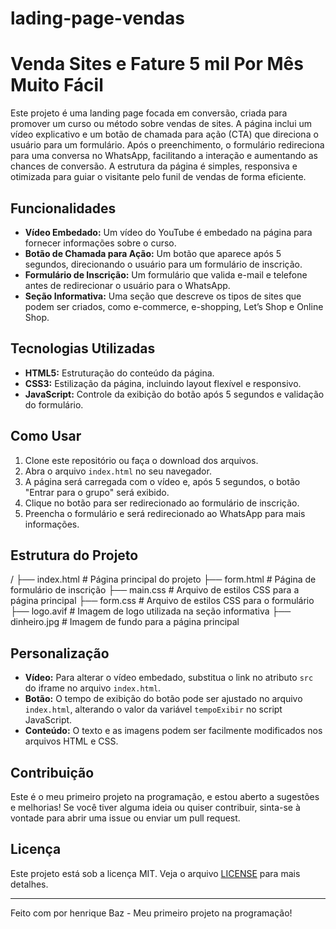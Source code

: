 ﻿# lading-page-vendas

# Venda Sites e Fature 5 mil Por Mês Muito Fácil

Este projeto é uma landing page focada em conversão, criada para promover um curso ou método sobre vendas de sites. A página inclui um vídeo explicativo e um botão de chamada para ação (CTA) que direciona o usuário para um formulário. Após o preenchimento, o formulário redireciona para uma conversa no WhatsApp, facilitando a interação e aumentando as chances de conversão. A estrutura da página é simples, responsiva e otimizada para guiar o visitante pelo funil de vendas de forma eficiente.

## Funcionalidades

- **Vídeo Embedado:** Um vídeo do YouTube é embedado na página para fornecer informações sobre o curso.
- **Botão de Chamada para Ação:** Um botão que aparece após 5 segundos, direcionando o usuário para um formulário de inscrição.
- **Formulário de Inscrição:** Um formulário que valida e-mail e telefone antes de redirecionar o usuário para o WhatsApp.
- **Seção Informativa:** Uma seção que descreve os tipos de sites que podem ser criados, como e-commerce, e-shopping, Let’s Shop e Online Shop.

## Tecnologias Utilizadas

- **HTML5:** Estruturação do conteúdo da página.
- **CSS3:** Estilização da página, incluindo layout flexível e responsivo.
- **JavaScript:** Controle da exibição do botão após 5 segundos e validação do formulário.

## Como Usar

1. Clone este repositório ou faça o download dos arquivos.
2. Abra o arquivo `index.html` no seu navegador.
3. A página será carregada com o vídeo e, após 5 segundos, o botão "Entrar para o grupo" será exibido.
4. Clique no botão para ser redirecionado ao formulário de inscrição.
5. Preencha o formulário e será redirecionado ao WhatsApp para mais informações.

## Estrutura do Projeto

/
├── index.html # Página principal do projeto
├── form.html # Página de formulário de inscrição
├── main.css # Arquivo de estilos CSS para a página principal
├── form.css # Arquivo de estilos CSS para o formulário
├── logo.avif # Imagem de logo utilizada na seção informativa
├── dinheiro.jpg # Imagem de fundo para a página principal

## Personalização

- **Vídeo:** Para alterar o vídeo embedado, substitua o link no atributo `src` do iframe no arquivo `index.html`.
- **Botão:** O tempo de exibição do botão pode ser ajustado no arquivo `index.html`, alterando o valor da variável `tempoExibir` no script JavaScript.
- **Conteúdo:** O texto e as imagens podem ser facilmente modificados nos arquivos HTML e CSS.

## Contribuição

Este é o meu primeiro projeto na programação, e estou aberto a sugestões e melhorias! Se você tiver alguma ideia ou quiser contribuir, sinta-se à vontade para abrir uma issue ou enviar um pull request.

## Licença

Este projeto está sob a licença MIT. Veja o arquivo [LICENSE](LICENSE) para mais detalhes.

---

Feito com por henrique Baz - Meu primeiro projeto na programação!
